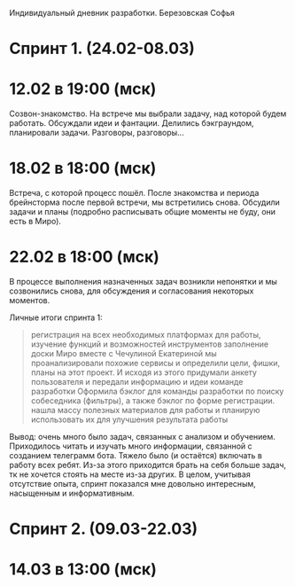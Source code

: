 Индивидуальный дневник разработки. Березовская Софья  

# Спринт 1. (24.02-08.03)

# 12.02 в 19:00 (мск)
Созвон-знакомство. На встрече мы выбрали задачу, над которой будем работать. Обсуждали идеи и фантации. 
Делились бэкграундом, планировали задачи. Разговоры, разговоры...

# 18.02 в 18:00 (мск)
Встреча, с которой процесс пошёл. После знакомства и периода брейнсторма после первой встречи, мы встретились снова.
Обсудили задачи и планы (подробно расписывать общие моменты не буду, они есть в Миро).

# 22.02 в 18:00 (мск)
В процессе выполнения назначенных задач возникли непонятки и мы созвонились снова, для обсуждения и 
согласования некоторых моментов. 

Личные итоги спринта 1: 
> регистрация на всех необходимых платформах для работы, изучение функций и возможностей инструментов 
> заполнение доски Миро
> вместе с Чечулиной Екатериной мы проанализировали похожие сервисы и определили цели, фишки, планы на 
этот проект. И исходя из этого придумали анкету пользователя и передали информацию и идеи команде разработки
> Оформила бэклог для команды разработки по поиску собеседника (фильтры), а также бэклог по форме регистрации.
> нашла массу полезных материалов для работы и планирую использовать их для улучшения результата работы

Вывод: очень много было задач, связанных с анализом и обучением. Приходилось читать и изучать много информации, 
связанной с созданием телеграмм бота. Тяжело было (и остаётся) включать в работу всех ребят. Из-за этого 
приходится брать на себя больше задач, тк не хочется стоять на месте из-за других. 
В целом, учитывая отсутствие опыта, спринт показался мне довольно интересным, насыщенным и информативным.

# Спринт 2. (09.03-22.03)

# 14.03 в 13:00 (мск)